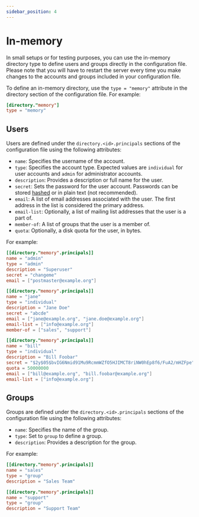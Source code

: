 ```yaml
---
sidebar_position: 4
---
```


# In-memory

In small setups or for testing purposes, you can use the in-memory directory type to define users and groups directly in the configuration file.
Please note that you will have to restart the server every time you make changes to the accounts and groups included in your configuration file.

To define an in-memory directory, use the `type = "memory"` attribute in the directory section of the configuration file. For example:

```toml
[directory."memory"]
type = "memory"
```

## Users

Users are defined under the `directory.<id>.principals` sections of the configuration file using the following attributes:

- `name`: Specifies the username of the account.
- `type`: Specifies the account type. Expected values are `individual` for user accounts and `admin` for administrator accounts.
- `description`: Provides a description or full name for the user.
- `secret`: Sets the password for the user account. Passwords can be stored [hashed](/docs/directory/users#passwords) or in plain text (not recommended).
- `email`: A list of email addresses associated with the user. The first address in the list is considered the primary address.
- `email-list`: Optionally, a list of mailing list addresses that the user is a part of.
- `member-of`: A list of groups that the user is a member of.
- `quota`: Optionally, a disk quota for the user, in bytes.

For example:

```toml
[[directory."memory".principals]]
name = "admin"
type = "admin"
description = "Superuser"
secret = "changeme"
email = ["postmaster@example.org"]

[[directory."memory".principals]]
name = "jane"
type = "individual"
description = "Jane Doe"
secret = "abcde"
email = ["jane@example.org", "jane.doe@example.org"]
email-list = ["info@example.org"]
member-of = ["sales", "support"]

[[directory."memory".principals]]
name = "bill"
type = "individual"
description = "Bill Foobar"
secret = "$2y$05$bvIG6Nmid91Mu9RcmmWZfO5HJIMCT8riNW0hEp8f6/FuA2/mHZFpe"
quota = 50000000
email = ["bill@example.org", "bill.foobar@example.org"]
email-list = ["info@example.org"]
```

## Groups

Groups are defined under the `directory.<id>.principals` sections of the configuration file using the following attributes:

- `name`: Specifies the name of the group.
- `type`: Set to `group` to define a group.
- `description`: Provides a description for the group.

For example:

```toml
[[directory."memory".principals]]
name = "sales"
type = "group"
description = "Sales Team"

[[directory."memory".principals]]
name = "support"
type = "group"
description = "Support Team"
```


